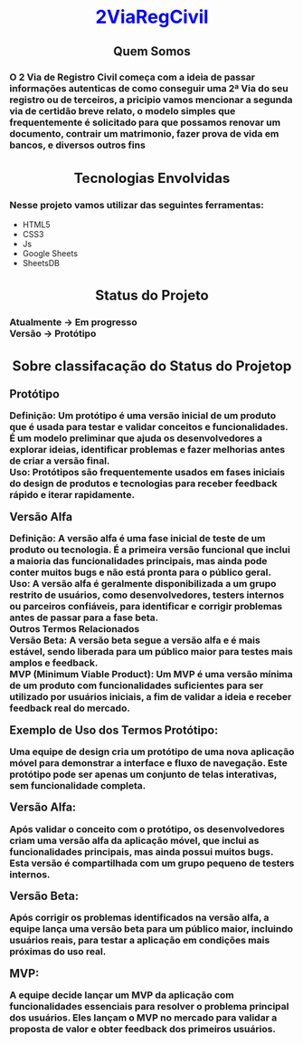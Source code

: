 <h1 style="color: blue; text-align: center; font-size: xx-large;;">2ViaRegCivil</h1>
<h2 style="text-align:center;">Quem Somos</h2>
<h3>O 2 Via de Registro Civil começa com a ideia de passar informações autenticas de como conseguir uma 2ª Via do seu registro ou de terceiros, a pricipio vamos mencionar a segunda via de certidão breve relato, o modelo simples que frequentemente é solicitado para que possamos renovar um documento, contrair um matrimonio, fazer prova de vida em bancos, e diversos outros fins</h3>
<h2 style="text-align: center; font-size: x-large;">Tecnologias Envolvidas</h2>
<h3>Nesse projeto vamos utilizar das seguintes ferramentas:</h3>
<ul>
    <li>HTML5</li>
    <li>CSS3</li>
    <li>Js</li>
    <li>Google Sheets</li>
    <li>SheetsDB</li>
</ul>
<h2 style="text-align: center; font-size: x-large;">Status do Projeto</h2>
<h3>Atualmente → Em progresso <br>Versão → Protótipo</h3>
<h2 style="text-align: center; font-size: x-large;">Sobre classifacação do Status do Projetop</h2>
<h3>
    <span style="font-size: larger;">Protótipo</span><br>
    <p>Definição: Um protótipo é uma versão inicial de um produto que é usada para testar e validar conceitos e funcionalidades. É um modelo preliminar que ajuda os desenvolvedores a explorar ideias, identificar problemas e fazer melhorias antes de criar a versão final.<br>
    Uso: Protótipos são frequentemente usados em fases iniciais do design de produtos e tecnologias para receber feedback rápido e iterar rapidamente.</p>
    <span style="font-size: larger;">Versão Alfa</span>
    <p>Definição: A versão alfa é uma fase inicial de teste de um produto ou tecnologia. É a primeira versão funcional que inclui a maioria das funcionalidades principais, mas ainda pode conter muitos bugs e não está pronta para o público geral.<br>
    Uso: A versão alfa é geralmente disponibilizada a um grupo restrito de usuários, como desenvolvedores, testers internos ou parceiros confiáveis, para identificar e corrigir problemas antes de passar para a fase beta.<br>
    Outros Termos Relacionados<br>
    Versão Beta: A versão beta segue a versão alfa e é mais estável, sendo liberada para um público maior para testes mais amplos e feedback.<br>
    MVP (Minimum Viable Product): Um MVP é uma versão mínima de um produto com funcionalidades suficientes para ser utilizado por usuários iniciais, a fim de validar a ideia e receber feedback real do mercado.</p>
    <span style="font-size: larger;">Exemplo de Uso dos Termos</span>
    <span style="font-size: larger;">Protótipo:</span>
    <p>Uma equipe de design cria um protótipo de uma nova aplicação móvel para demonstrar a interface e fluxo de navegação. Este protótipo pode ser apenas um conjunto de telas interativas, sem funcionalidade completa.</p>
    <span style="font-size: larger;">Versão Alfa:</span>
    <p>Após validar o conceito com o protótipo, os desenvolvedores criam uma versão alfa da aplicação móvel, que inclui as funcionalidades principais, mas ainda possui muitos bugs. Esta versão é compartilhada com um grupo pequeno de testers internos.</p>
    <span style="font-size: larger;">Versão Beta:</span>
    <p>Após corrigir os problemas identificados na versão alfa, a equipe lança uma versão beta para um público maior, incluindo usuários reais, para testar a aplicação em condições mais próximas do uso real.</p>
    <span style="font-size: larger;">MVP:</span><br>
    <p>A equipe decide lançar um MVP da aplicação com funcionalidades essenciais para resolver o problema principal dos usuários. Eles lançam o MVP no mercado para validar a proposta de valor e obter feedback dos primeiros usuários.</p>
</h3>